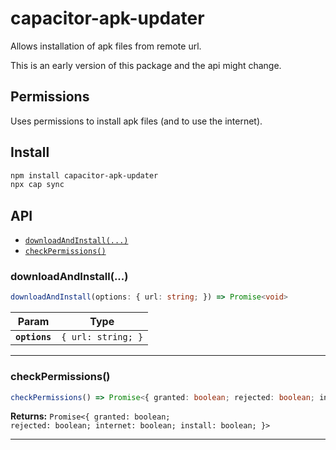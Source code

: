 # capacitor-apk-updater

Allows installation of apk files from remote url.

This is an early version of this package and the api might change.

## Permissions

Uses permissions to install apk files (and to use the internet).

## Install

```bash
npm install capacitor-apk-updater
npx cap sync
```

## API

<docgen-index>

* [`downloadAndInstall(...)`](#downloadandinstall)
* [`checkPermissions()`](#checkpermissions)

</docgen-index>

<docgen-api>
<!--Update the source file JSDoc comments and rerun docgen to update the docs below-->

### downloadAndInstall(...)

```typescript
downloadAndInstall(options: { url: string; }) => Promise<void>
```

| Param         | Type                          |
| ------------- | ----------------------------- |
| **`options`** | <code>{ url: string; }</code> |

--------------------


### checkPermissions()

```typescript
checkPermissions() => Promise<{ granted: boolean; rejected: boolean; internet: boolean; install: boolean; }>
```

**Returns:** <code>Promise&lt;{ granted: boolean; rejected: boolean; internet: boolean; install: boolean; }&gt;</code>

--------------------

</docgen-api>
